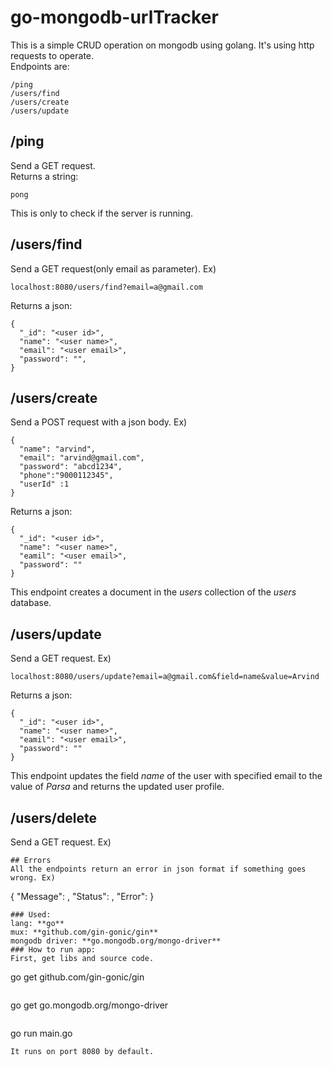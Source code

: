# go-mongodb-urlTracker
This is a simple CRUD operation on mongodb using golang. It's using http requests to operate.  
Endpoints are:
```
/ping
/users/find
/users/create
/users/update
```
## /ping  
Send a GET request.  
Returns a string:  
```
pong
```
This is only to check if the server is running.
## /users/find  
Send a GET request(only email as parameter). Ex)
```
localhost:8080/users/find?email=a@gmail.com
```
Returns a json:
```
{
  "_id": "<user id>",
  "name": "<user name>",
  "email": "<user email>",
  "password": "",
}
```
## /users/create
Send a POST request with a json body. Ex)
```
{
  "name": "arvind",
  "email": "arvind@gmail.com",
  "password": "abcd1234",
  "phone":"9000112345",
  "userId" :1
}
```
Returns a json:  
```
{
  "_id": "<user id>",
  "name": "<user name>",
  "eamil": "<user email>",
  "password": ""
}
```
This endpoint creates a document in the *users* collection of the *users* database.  
## /users/update  
Send a GET request. Ex)
```
localhost:8080/users/update?email=a@gmail.com&field=name&value=Arvind
```
Returns a json:
```
{
  "_id": "<user id>",
  "name": "<user name>",
  "eamil": "<user email>",
  "password": ""
}
```
This endpoint updates the field *name* of the user with specified email to the value of *Parsa* and returns the updated user profile.  
## /users/delete
Send a GET request. Ex)
```
## Errors
All the endpoints return an error in json format if something goes wrong. Ex)
```
{
   "Message": <message>,
   "Status": <status>,
   "Error": <error>
}
```
### Used:
lang: **go**  
mux: **github.com/gin-gonic/gin**  
mongodb driver: **go.mongodb.org/mongo-driver**  
### How to run app:
First, get libs and source code.
```
go get github.com/gin-gonic/gin
```
```
go get go.mongodb.org/mongo-driver
```
```
go run main.go
```
It runs on port 8080 by default.
